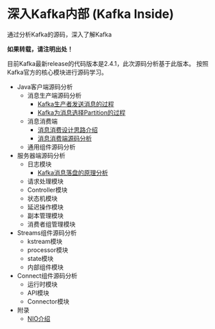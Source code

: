 # 深入Kafka内部 (Kafka Inside)

通过分析Kafka的源码，深入了解Kafka

<b>如果转载，请注明出处！</b>

目前Kafka最新release的代码版本是2.4.1，此次源码分析基于此版本。 
按照Kafka官方的核心模块进行源码学习。

* Java客户端源码分析
  * 消息生产端源码分析
    * [Kafka生产者发送消息的过程](KafkaProducer_send_msg.md)
    * [Kafka为消息选择Partition的过程](Partition_Selection.md)
  * 消息消费端
    * [消息消费设计思路介绍](Consumer_design.md)
    * [消息消费端源码分析](Consumer_Consume_msg.md)
  * 通用组件源码分析
* 服务器端源码分析
  * 日志模块
    * [Kafka消息落盘的原理分析](KafkaServer_Persist_Message_theory.md)
  * 请求处理模块
  * Controller模块
  * 状态机模块
  * 延迟操作模块
  * 副本管理模块
  * 消费者组管理模块
* Streams组件源码分析
  * kstream模块
  * processor模块
  * state模块
  * 内部组件模块
* Connect组件源码分析
  * 运行时模块
  * API模块
  * Connector模块
* 附录
  * [NIO介绍](nio_knowledge.md)

